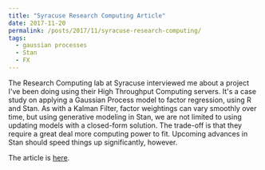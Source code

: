 ```yaml
---
title: "Syracuse Research Computing Article"
date: 2017-11-20
permalink: /posts/2017/11/syracuse-research-computing/
tags:
  - gaussian processes
  - Stan
  - FX
---
```


The Research Computing lab at Syracuse interviewed me about a project I've been doing using their High Throughput Computing servers. It's a case study on applying a Gaussian Process model to factor regression, using R and Stan. As with a Kalman Filter, factor weightings can vary smoothly over time, but using generative modeling in Stan, we are not limited to using updating models with a closed-form solution. The trade-off is that they require a great deal more computing power to fit. Upcoming advances in Stan should speed things up significantly, however.

The article is <a href="http://researchcomputing.syr.edu/orangegrid-accelerates-fx-forecasting/">here</a>.
